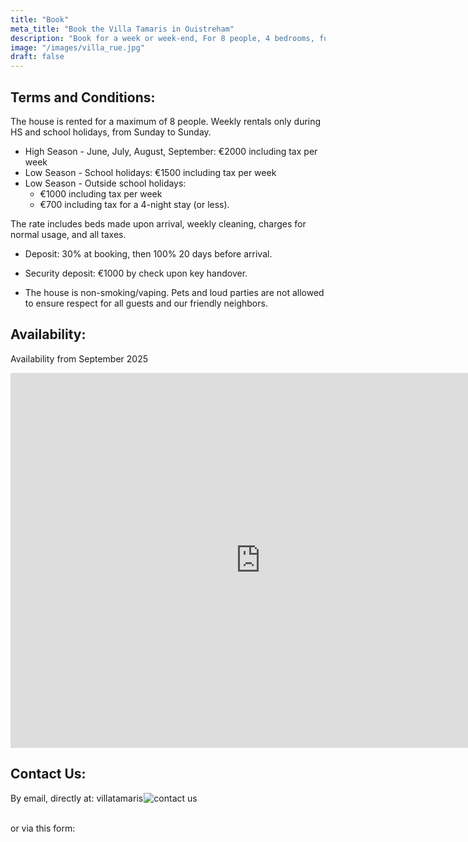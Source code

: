```yaml
---
title: "Book"
meta_title: "Book the Villa Tamaris in Ouistreham"
description: "Book for a week or week-end, For 8 people, 4 bedrooms, fully equipped, all comforts, high-end amenities."
image: "/images/villa_rue.jpg"
draft: false
---
```


<h2> Terms and Conditions: </h2>
The house is rented for a maximum of 8 people. Weekly rentals only during HS and school holidays, from Sunday to Sunday.

- High Season - June, July, August, September: €2000 including tax per week
- Low Season - School holidays: €1500 including tax per week
- Low Season - Outside school holidays:
    - €1000 including tax per week
    - €700 including tax for a 4-night stay (or less).

The rate includes beds made upon arrival, weekly cleaning, charges for normal usage, and all taxes.

- Deposit: 30% at booking, then 100% 20 days before arrival.

- Security deposit: €1000 by check upon key handover.

- The house is non-smoking/vaping. Pets and loud parties are not allowed to ensure respect for all guests and our friendly neighbors.

<h2> Availability: </h2>

Availability from September 2025
<iframe src="https://calendar.google.com/calendar/embed?height=600&wkst=7&ctz=Europe%2FParis&showPrint=0&showTz=0&showTabs=0&src=Y2Q1OTBhN2E4ZmU4YmViZmYzMzM4NjUyZTE3ZWE5YjMxMGNmZmMzNDdmZjg4ZjhkYTdmNTMxZmYzNWI0MTAzNEBncm91cC5jYWxlbmRhci5nb29nbGUuY29t&color=%23795548" style="border-width:0" width="800" height="600" frameborder="0" scrolling="no"></iframe>

<br/>
<h2>Contact Us:</h2>

<p>
  By email, directly at: 
  <span class="text-lg md:text-xl font-semibold">
    <span style=" margin-right: -0.1em;">villatamaris</span>   <!-- vertical-align: 0.1em; -->
    <img
      src="/images/contact.png"
      alt="contact us"
      class="inline align-middle w-auto h-6"
      style="margin-left: -0.1em;"
    />
  </span>
</p>

<br/>or via this form: 
<!-- 
<script src="https://static.elfsight.com/platform/platform.js" async></script>
<div class="elfsight-app-af01e587-b07e-4113-bfb9-298c937d72b2 text-center" data-elfsight-app-lazy></div>
-->

<div style="width:100%;height:500px;" data-fillout-id="1s56dizCvrus" data-fillout-embed-type="standard" data-fillout-inherit-parameters data-fillout-dynamic-resize></div><script src="https://server.fillout.com/embed/v1/"></script>
